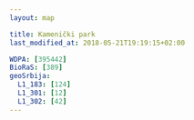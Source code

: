 ```yaml
---
layout: map

title: Kamenički park
last_modified_at: 2018-05-21T19:19:15+02:00

WDPA: [395442]
BioRaS: [389]
geoSrbija:
  L1_183: [124]
  L1_301: [12]
  L1_302: [42]
---
```

